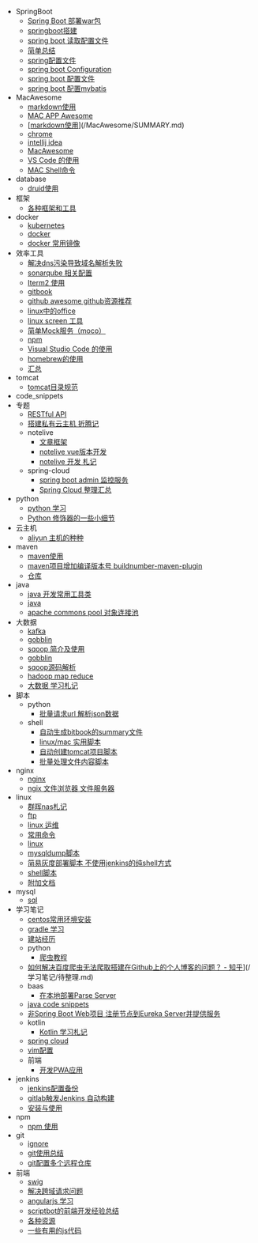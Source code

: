* SpringBoot
  * [Spring Boot 部署war包](/SpringBoot/springboot部署war包.md)
  * [springboot搭建](/SpringBoot/springboot搭建.md)
  * [spring boot 读取配置文件](/SpringBoot/springboot读取配置文件.md)
  * [简单总结](/SpringBoot/简单总结.md)
  * [spring配置文件](/SpringBoot/spring配置.md)
  * [spring boot Configuration](/SpringBoot/springboot之Configuration.md)
  * [spring boot 配置文件](/SpringBoot/springboot配置文件.md)
  * [spring boot 配置mybatis](/SpringBoot/springboot配置mybatis.md)
* MacAwesome
  * [markdown使用](/MacAwesome/markdown.md)
  * [MAC APP Awesome](/MacAwesome/app.md)
  * [[markdown使用](/markdown.md)](/MacAwesome/SUMMARY.md)
  * [chrome](/MacAwesome/chrome.md)
  * [intellij idea](/MacAwesome/intellij_idea.md)
  * [MacAwesome](/MacAwesome/README.md)
  * [VS Code 的使用](/MacAwesome/VSCode.md)
  * [MAC Shell命令](/MacAwesome/Shell命令.md)
* database
  * [druid使用](/database/druid.md)
* 框架
  * [各种框架和工具](/框架/框架.md)
* docker
  * [kubernetes](/docker/kubernetes.md)
  * [docker](/docker/docker.md)
  * [docker 常用镜像](/docker/docker-images.md)
* 效率工具
  * [解决dns污染导致域名解析失败](/效率工具/dns-host.md)
  * [sonarqube 相关配置](/效率工具/sonarqube代码质量.md)
  * [Iterm2 使用](/效率工具/iterm.md)
  * [gitbook](/效率工具/gitbook.md)
  * [github awesome github资源推荐](/效率工具/githubAwesome.md)
  * [linux中的office](/效率工具/linux-office.md)
  * [linux screen 工具](/效率工具/screen.md)
  * [简单Mock服务（moco）](/效率工具/mock-server.md)
  * [npm](/效率工具/npm.md)
  * [Visual Studio Code 的使用](/效率工具/VSCode.md)
  * [homebrew的使用](/效率工具/homebrew.md)
  * [汇总](/效率工具/tools.md)
* tomcat
  * [tomcat目录规范](/tomcat/tomcat规范.md)
* code_snippets
* 专题
  * [RESTful API](/专题/restfulapi.md)
  * [搭建私有云主机 折腾记](/专题/搭建私有云主机.md)
  * notelive
    * [文章框架](/专题/notelive/notelive框架.md)
    * [notelive vue版本开发](/专题/notelive/notelive-vue.md)
    * [notelive 开发 札记](/专题/notelive/notelive开发.md)
  * spring-cloud
    * [spring boot admin 监控服务](/专题/spring-cloud/spring-boot-admin.md)
    * [Spring Cloud 整理汇总](/专题/spring-cloud/Spring-Cloud.md)
* python
  * [python 学习](/python/python_school.md)
  * [Python 修饰器的一些小细节](/python/decorator.md)
* 云主机
  * [aliyun 主机的种种](/云主机/aliyun.md)
* maven
  * [maven使用](/maven/maven使用.md)
  * [maven项目增加编译版本号 buildnumber-maven-plugin](/maven/buildnumber-maven-plugin.md)
  * [仓库](/maven/maven仓库.md)
* java
  * [java 开发常用工具类](/java/utils.md)
  * [java](/java/java.md)
  * [apache commons pool 对象连接池](/java/apache-common-pool.md)
* 大数据
  * [kafka](/大数据/kafka.md)
  * [gobblin](/大数据/gobblin.md)
  * [sqoop 简介及使用](/大数据/sqoop_overview.md)
  * [gobblin](/大数据/gobblin_overview.md)
  * [sqoop源码解析](/大数据/sqoop.md)
  * [hadoop map reduce](/大数据/mapreduce.md)
  * [大数据 学习札记](/大数据/大数据札记.md)
* 脚本
  * python
    * [批量请求url 解析json数据](/脚本/python/批量请求url.md)
  * shell
    * [自动生成bitbook的summary文件](/脚本/shell/生成gitbookSummary.md)
    * [linux/mac 实用脚本](/脚本/shell/实用脚本.md)
    * [自动创建tomcat项目脚本](/脚本/shell/创建tomcat项目.md)
    * [批量处理文件内容脚本](/脚本/shell/批量处理文件内容.md)
* nginx
  * [nginx](/nginx/nginx.md)
  * [ngix 文件浏览器 文件服务器](/nginx/nginx文件浏览器.md)
* linux
  * [群晖nas札记](/linux/nas.md)
  * [ftp](/linux/ftp.md)
  * [linux 运维](/linux/运维.md)
  * [常用命令](/linux/linux-regular-cmd.md)
  * [linux](/linux/linux.md)
  * [mysqldump脚本](/linux/mysqldump脚本.md)
  * [简易灰度部署脚本 不使用jenkins的纯shell方式](/linux/project_deploy_sh.md)
  * [shell脚本](/linux/shell.md)
  * [附加文档](/linux/linux-addition.md)
* mysql
  * [sql](/mysql/sql.md)
* 学习笔记
  * [centos常用环境安装](/学习笔记/centos装机.md)
  * [gradle 学习](/学习笔记/gradle.md)
  * [建站经历](/学习笔记/建站.md)
  * python
    * [爬虫教程](/学习笔记/python/爬虫.md)
  * [如何解决百度爬虫无法爬取搭建在Github上的个人博客的问题？ - 知乎](https://www.zhihu.com/question/30898326)](/学习笔记/待整理.md)
  * baas
    * [在本地部署Parse Server](/学习笔记/baas/parse-server.md)
  * [java code snippets](/学习笔记/java_code_snippets.md)
  * [非Spring Boot Web项目 注册节点到Eureka Server并提供服务](/学习笔记/spring-cloud-not-boot.md)
  * kotlin
    * [Kotlin 学习札记](/学习笔记/kotlin/kotlin.md)
  * [spring cloud](/学习笔记/spring-cloud.md)
  * [vim配置](/学习笔记/vim配置.md)
  * 前端
    * [开发PWA应用](/学习笔记/前端/pwa.md)
* jenkins
  * [jenkins配置备份](/jenkins/jenkins配置.md)
  * [gitlab触发Jenkins 自动构建](/jenkins/gitlab触发jenkins自动构建.md)
  * [安装与使用](/jenkins/安装与使用.md)
* npm
  * [npm 使用](/npm/npm.md)
* git
  * [ignore](/git/ignore.md)
  * [git使用总结](/git/git.md)
  * [git配置多个远程仓库](/git/git配置多个远程仓库.md)
* 前端
  * [swig](/前端/swig.md)
  * [解决跨域请求问题](/前端/跨域请求问题.md)
  * [angularjs 学习](/前端/angularjs.md)
  * [scriptbot的前端开发经验总结](/前端/scriptbot开发历程.md)
  * [各种资源](/前端/资源.md)
  * [一些有用的js代码](/前端/js代码块.md)

